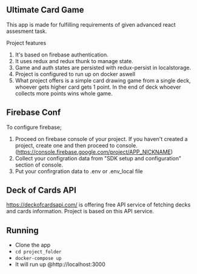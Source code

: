## Ultimate Card Game

This app is made for fulfilling requirements of given advanced react assesment task.

Project features

1. It's based on firebase authentication.
2. It uses redux and redux thunk to manage state.
3. Game and auth states are persisted with redux-persist in localstorage.
4. Project is configured to run up on docker aswell
5. What project offers is a simple card drawing game from a single deck, whoever gets higher card gets 1 point. In the end of deck whoever collects more points wins whole game.

## Firebase Conf

To configure firebase;

1. Proceed on firebase console of your project. If you haven't created a project, create one and then proceed to console. (https://console.firebase.google.com/project/APP_NICKNAME)
2. Collect your configration data from "SDK setup and configuration" section of console.
3. Put your confirgration data to .env or .env_local file

## Deck of Cards API

https://deckofcardsapi.com/ is offering free API service of fetching decks and cards information.
Project is based on this API service.

## Running

- Clone the app
- `cd project_folder`
- `docker-compose up`
- It will run up @http://localhost:3000

